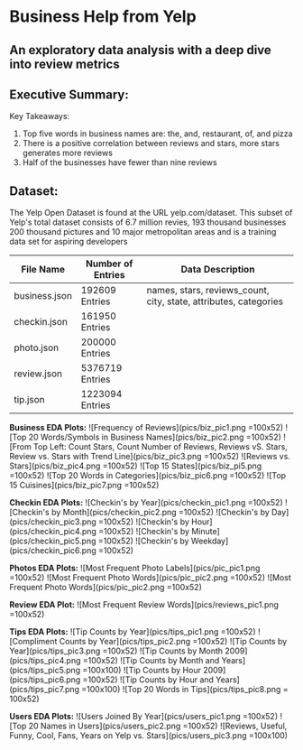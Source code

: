 Business Help from Yelp
===
An exploratory data analysis with a deep dive into review metrics
---
**Executive Summary:**
---
Key Takeaways:
1. Top five words in business names are: the, and, restaurant, of, and pizza
2. There is a positive correlation between reviews and stars, more stars generates more reviews
3. Half of the businesses have fewer than nine reviews

**Dataset:**
---
The Yelp Open Dataset is found at the URL yelp.com/dataset. This subset of Yelp's total dataset consists of 6.7 million revies, 193 thousand businesses 200 thousand pictures and 10 major metropolitan areas and is a training data set for aspiring developers

| File Name | Number of Entries | Data Description |
| --------------- | ---------------| ------------------------------------------------------------|
| business.json | 192609 Entries | names, stars, reviews_count, city, state, attributes, categories |
| checkin.json | 161950 Entries |
| photo.json | 200000 Entries |
| review.json | 5376719 Entries |
| tip.json | 1223094 Entries |


**Business EDA Plots:**
![Frequency of Reviews](pics/biz_pic1.png =100x52)
![Top 20 Words/Symbols in Business Names](pics/biz_pic2.png =100x52)
![From Top Left: Count Stars, Count Number of Reviews, Reviews vS. Stars, Review vs. Stars with Trend Line](pics/biz_pic3.png =100x52)
![Reviews vs. Stars](pics/biz_pic4.png =100x52)
![Top 15 States](pics/biz_pi5.png =100x52)
![Top 20 Words in Categories](pics/biz_pic6.png =100x52)
![Top 15 Cuisines](pics/biz_pic7.png =100x52)

**Checkin EDA Plots:**
![Checkin's by Year](pics/checkin_pic1.png =100x52)
![Checkin's by Month](pics/checkin_pic2.png =100x52)
![Checkin's by Day](pics/checkin_pic3.png =100x52)
![Checkin's by Hour](pics/checkin_pic4.png =100x52)
![Checkin's by Minute](pics/checkin_pic5.png =100x52)
![Checkin's by Weekday](pics/checkin_pic6.png =100x52)

**Photos EDA Plots:**
![Most Frequent Photo Labels](pics/pic_pic1.png =100x52)
![Most Frequent Photo Words](pics/pic_pic2.png =100x52)
![Most Frequent Photo Words](pics/pic_pic2.png =100x52)

**Review EDA Plot:**
![Most Frequent Review Words](pics/reviews_pic1.png =100x52)

**Tips EDA Plots:**
![Tip Counts by Year](pics/tips_pic1.png =100x52)
![Compliment Counts by Year](pics/tips_pic2.png =100x52)
![Tip Counts by Year](pics/tips_pic3.png =100x52)
![Tip Counts by Month 2009](pics/tips_pic4.png =100x52)
![Tip Counts by Month and Years](pics/tips_pic5.png =100x100)
![Tip Counts by Hour 2009](pics/tips_pic6.png =100x52)
![Tip Counts by Hour and Years](pics/tips_pic7.png =100x100)
![Top 20 Words in Tips](pics/tips_pic8.png = 100x52)

**Users EDA Plots:**
![Users Joined By Year](pics/users_pic1.png =100x52)
![Top 20 Names in Users](pics/users_pic2.png =100x52)
![Reviews, Useful, Funny, Cool, Fans, Years on Yelp vs. Stars](pics/users_pic3.png =100x100)

